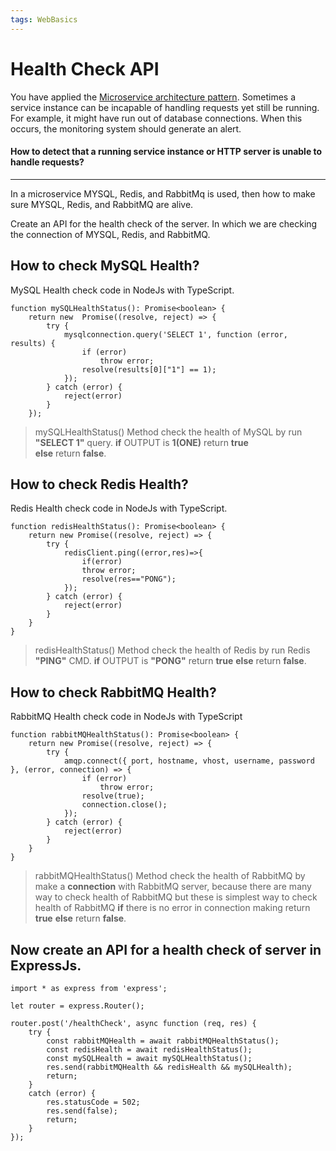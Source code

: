 ```yaml
---
tags: WebBasics
---
```

# **Health Check API**

You have applied the [Microservice architecture pattern](https://medium.com/@madhukaudantha/microservice-architecture-and-design-patterns-for-microservices-e0e5013fd58a). Sometimes a service instance can be incapable of handling requests yet still be running. For example, it might have run out of database connections. When this occurs, the monitoring system should generate an alert.

#### **How to detect that a running service instance or HTTP server is unable to handle requests?**


---


In a microservice MYSQL, Redis, and RabbitMq is used, then how to make sure MYSQL, Redis, and RabbitMQ are alive.

Create an API for the health check of the server. In which we are checking the connection of MYSQL, Redis, and RabbitMQ.


## **How to check MySQL Health?**




MySQL Health check code in NodeJs with TypeScript.
```
function mySQLHealthStatus(): Promise<boolean> {
    return new  Promise((resolve, reject) => {
        try {
            mysqlconnection.query('SELECT 1', function (error, results) {
                if (error)
                    throw error;
                resolve(results[0]["1"] == 1);
            });
        } catch (error) {
            reject(error)
        }
    });
```
> mySQLHealthStatus() Method check the health of MySQL by run  **"SELECT 1"** query.
> **if** OUTPUT is **1(ONE)** return **true**  
> **else** return **false**.



## **How to check Redis Health?**



Redis Health check code in NodeJs with TypeScript.

```
function redisHealthStatus(): Promise<boolean> {
    return new Promise((resolve, reject) => {
        try {
            redisClient.ping((error,res)=>{
                if(error)
                throw error;
                resolve(res=="PONG");
            });
        } catch (error) {
            reject(error)
        }
    }
}
```
> redisHealthStatus() Method check the health of Redis by run  Redis **"PING"** CMD.
>**if** OUTPUT is **"PONG"** return **true** 
>**else** return **false**.

## **How to check RabbitMQ Health?**

RabbitMQ Health check code in NodeJs with TypeScript

```
function rabbitMQHealthStatus(): Promise<boolean> {
    return new Promise((resolve, reject) => {
        try {
            amqp.connect({ port, hostname, vhost, username, password }, (error, connection) => {
                if (error)
                    throw error;
                resolve(true);
                connection.close();
            });
        } catch (error) {
            reject(error)
        }
    }
}
```
> rabbitMQHealthStatus() Method check the health of RabbitMQ by make a **connection** with RabbitMQ server, because there are many way to check health of RabbitMQ but these is simplest way to check health of RabbitMQ
>**if** there is no error in connection making return **true** 
>**else** return **false**.

## **Now create an API for a health check of server in ExpressJs.**


```
import * as express from 'express';
 
let router = express.Router();
 
router.post('/healthCheck', async function (req, res) {
    try {
        const rabbitMQHealth = await rabbitMQHealthStatus();
        const redisHealth = await redisHealthStatus();
        const mySQLHealth = await mySQLHealthStatus();
        res.send(rabbitMQHealth && redisHealth && mySQLHealth);
        return;
    }
    catch (error) {
        res.statusCode = 502;
        res.send(false);
        return;
    }
});
```
